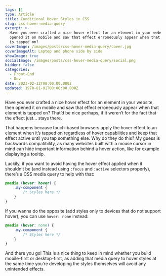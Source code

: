```yaml
---
tags: []
type: Article
title: Conditional Hover Styles in CSS
slug: css-hover-media-query
excerpt: >-
  Have you ever crafted a nice hover effect for an element in your website, then
  opened it on mobile and saw that effect erroneously appear when that element
  is tapped on?
coverImage: /images/posts/css-hover-media-query/cover.jpg
coverImageAlt: Laptop and phone side by side
showImage: true
socialImage: /images/posts/css-hover-media-query/social.png
hidden: false
categories:
  - Front-End
  - Dev
date: 2023-02-12T00:00:00.000Z
updated: 1970-01-01T00:00:00.000Z
---
```


Have you ever crafted a nice hover effect for an element in your website, then opened it on mobile and saw that effect erroneously appear when that element is tapped on? That’d be nice perhaps, if it weren’t for the fact that the effect just… stays there.

That happens because touch-based browsers apply the hover effect to an element when it’s tapped on regardless of hover capabilities and keep that effect active until you tap something else. Why do they do this? My guess is backwards compatibility, as many websites built with a mouse cursor in mind can hide important information behind a hover action, like for example displaying a tooltip.

Luckily, if you want to avoid having the hover effect applied when it shouldn’t be (and instead using `:focus` and `:active` selectors properly), there’s a CSS media query to help with that:

```css
@media (hover: hover) {
	.my-component {
		/* Styles here */
	}
}
```

If you wanna do the opposite (add styles only to devices that do not support hover), you can use `hover: none` instead:

```css
@media (hover: none) {
	.my-component {
		/* Styles here */
	}
}
```

And there you go! This is a nice thing to keep in mind whether you build mobile-first or desktop-first, as adding that media query to hover styles at the same time you're developing the styles themselves will avoid any unintended effects.
